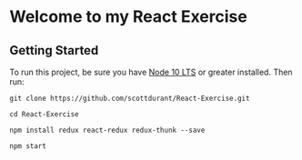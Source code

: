 # Welcome to my React Exercise

## Getting Started
To run this project, be sure you have [Node 10 LTS](https://nodejs.org/en/download/) or greater installed. Then run:

```
git clone https://github.com/scottdurant/React-Exercise.git
```

```
cd React-Exercise
```

```
npm install redux react-redux redux-thunk --save
```

```
npm start 
```